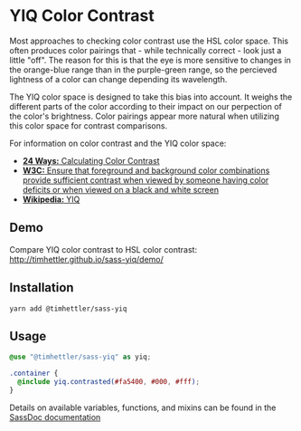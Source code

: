 # YIQ Color Contrast

Most approaches to checking color contrast use the HSL color space. This often produces color pairings that - while technically correct - look just a little "off". The reason for this is that the eye is more sensitive to changes in the orange-blue range than in the purple-green range, so the percieved lightness of a color can change depending its wavelength.

The YIQ color space is designed to take this bias into account. It weighs the different parts of the color according to their impact on our perpection of the color's brightness. Color pairings appear more natural when utilizing this color space for contrast comparisons.

For information on color contrast and the YIQ color space:

- [**24 Ways:** Calculating Color Contrast](http://24ways.org/2010/calculating-color-contrast/)
- [**W3C:** Ensure that foreground and background color combinations provide sufficient contrast when viewed by someone having color deficits or when viewed on a black and white screen](http://www.w3.org/TR/AERT#color-contrast)
- [**Wikipedia:** YIQ](http://en.wikipedia.org/wiki/YIQ)

## Demo

Compare YIQ color contrast to HSL color contrast: http://timhettler.github.io/sass-yiq/demo/

## Installation

```
yarn add @timhettler/sass-yiq
```

## Usage

```scss
@use "@timhettler/sass-yiq" as yiq;

.container {
  @include yiq.contrasted(#fa5400, #000, #fff);
}
```

Details on available variables, functions, and mixins can be found in the [SassDoc documentation](http://timhettler.github.io/sass-yiq/docs)
